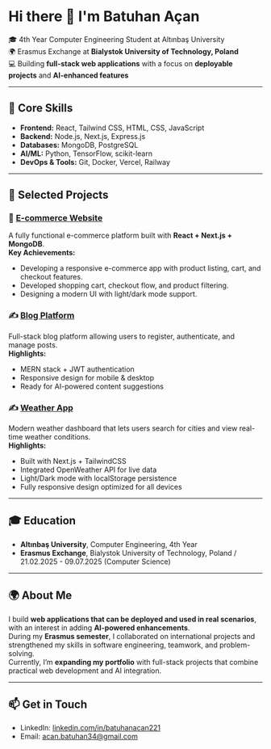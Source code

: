 # Hi there 👋 I'm Batuhan Açan

🎓 4th Year Computer Engineering Student at Altınbaş University  
🌍 Erasmus Exchange at **Bialystok University of Technology, Poland**  
💻 Building **full-stack web applications** with a focus on **deployable projects** and **AI-enhanced features**

---

## 🔧 Core Skills
- **Frontend:** React, Tailwind CSS, HTML, CSS, JavaScript  
- **Backend:** Node.js, Next.js, Express.js  
- **Databases:** MongoDB, PostgreSQL  
- **AI/ML:** Python, TensorFlow, scikit-learn  
- **DevOps & Tools:** Git, Docker, Vercel, Railway  

---

## 📂 Selected Projects

### 🛒 [E-commerce Website](https://github.com/221-Batuhan/ecommerce-store)
A fully functional e-commerce platform built with **React + Next.js + MongoDB**.  
**Key Achievements:**  
- Developing a responsive e-commerce app with product listing, cart, and checkout features.
- Developed shopping cart, checkout flow, and product filtering.
- Designing a modern UI with light/dark mode support.

### ✍️ [Blog Platform](https://github.com/221-Batuhan/blog-platform)
Full-stack blog platform allowing users to register, authenticate, and manage posts.  
**Highlights:**  
- MERN stack + JWT authentication  
- Responsive design for mobile & desktop  
- Ready for AI-powered content suggestions  

### ✍️ [Weather App](https://github.com/221-Batuhan/my-weatherapp)
Modern weather dashboard that lets users search for cities and view real-time weather conditions.  
**Highlights:**  
- Built with Next.js + TailwindCSS 
- Integrated OpenWeather API for live data 
- Light/Dark mode with localStorage persistence
- Fully responsive design optimized for all devices  

---

## 🎓 Education
- **Altınbaş University**, Computer Engineering, 4th Year  
- **Erasmus Exchange**, Bialystok University of Technology, Poland / 21.02.2025 - 09.07.2025 (Computer Science)

---

## 🌍 About Me
I build **web applications that can be deployed and used in real scenarios**, with an interest in adding **AI-powered enhancements**.  
During my **Erasmus semester**, I collaborated on international projects and strengthened my skills in software engineering, teamwork, and problem-solving.  
Currently, I’m **expanding my portfolio** with full-stack projects that combine practical web development and AI integration.

---

## 📫 Get in Touch
- LinkedIn: [linkedin.com/in/batuhanacan221](https://linkedin.com/in/batuhanacan221)  
- Email: acan.batuhan34@gmail.com
